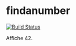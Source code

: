 # findanumber
[![Build Status](https://travis-ci.com/AhlemFANTA/findanumber2.svg?branch=master)](https://travis-ci.com/AhlemFANTA/findanumber2)

Affiche 42.


